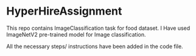 # HyperHireAssignment
This repo contains ImageClassification task for food dataset. I Have used ImageNetV2 pre-trained model for Image classification.

All the necessary steps/ instructions have been added in the code file.

